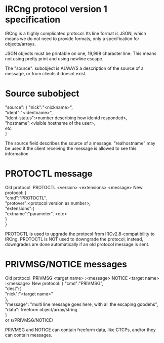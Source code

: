 IRCng protocol version 1 specification
====

IRCng is a highly complicated protocol.
Its line format is JSON, which means we do not need to provide formats,
only a specification for objects/arrays.

JSON objects must be printable on one, 19,998 character line.
This means not using pretty print and using newline escape.

The "source": subobject is ALWAYS a description of the source of a message, or from clients it doesnt exist.

Source subobject
====

"source": {
	"nick":"&lt;nickname&gt;",<br />
	"ident":"&lt;identname&gt;",<br />
	"ident-status":&lt;number describing how identd responded&gt;,<br />
	"hostname":&lt;visible hostname of the user&gt;,<br />
	etc<br />
}<br />

The source field describes the source of a message.
"realhostname" may be used if the client receiving the message is
allowed to see this information.

PROTOCTL message
====
Old protocol: PROTOCTL &lt;version&gt; &lt;extensions&gt; &lt;message&gt;
New protocol: 
{<br />
	"cmd":"PROTOCTL",<br />
	"protover":&lt;protocol version as number&gt;,<br />
	"extensions":{<br />
		"extname":"parameter", &lt;etc&gt;<br />
	}<br />
}<br />

PROTOCTL is used to upgrade the protocol from IRCv2.8-compatibility to IRCng.
PROTOCTL is NOT used to downgrade the protocol; instead, downgrades are done automatically if an old protocol message is sent.

PRIVMSG/NOTICE messages
====
Old protocol: PRIVMSG &lt;target name&gt; :&lt;message&gt;
              NOTICE &lt;target name&gt; :&lt;message&gt;
New protocol:
{
	"cmd":"PRIVMSG",<br />
	"dest":{<br />
		"nick":"&lt;target name&gt;"<br />
	},<br />
	"message": "multi line message goes here, with all the escaping goodehs",<br />
	"data": freeform object/array/string<br />
}<br />
or s/PRIVMSG/NOTICE/

PRIVMSG and NOTICE can contain freeform data, like CTCPs, and/or they can contain messages.
